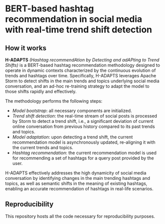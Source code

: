 # BERT-based hashtag recommendation in social media with real-time trend shift detection

## How it works
**H-ADAPTS** *(Hashtag recommendAtion by Detecting and adAPting to Trend Shifts)* is a BERT-based hashtag recommendation methodology designed to operate in dynamic contexts characterized by the continuous evolution of trends and hashtags over time.
Specifically, H-ADAPTS leverages Apache Storm to detect shifts in the main trends and topics underlying social media conversation, and an ad-hoc re-training strategy to adapt the model to those shifts rapidly and effectively.

The methodology performs the following steps:
- *Model bootstrap*: all necessary components are initialized.
- *Trend shift detection*: the real-time stream of social posts is processed by Storm to detect a trend shift, i.e., a significant deviation of current online conversation from previous history compared to its past trends and topics.
- *Model adaptation*: upon detecting a trend shift, the current recommendation model is asynchronously updated, re-aligning it with the current trends and topics.
- *Hashtag recommendation*: the current recommendation model is used for recommending a set of hashtags for a query post provided by the user.

H-ADAPTS effectively addresses the high dynamicity of social media conversation by identifying changes in the main trending hashtags and topics, as well as semantic shifts in the meaning of existing hashtags, enabling an accurate recommendation of hashtags in real-life scenarios.

## Reproducibility
This repository hosts all the code necessary for reproducibility purposes.


